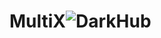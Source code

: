 # MultiX![DarkHub](https://user-images.githubusercontent.com/106462237/205631019-80168607-9d3a-48ab-b4b3-a1915fb01a60.png)
